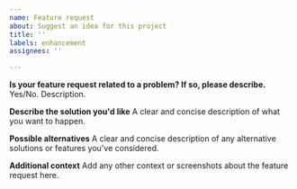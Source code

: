 ```yaml
---
name: Feature request
about: Suggest an idea for this project
title: ''
labels: enhancement
assignees: ''

---
```


**Is your feature request related to a problem? If so, please describe.**
Yes/No. Description.

**Describe the solution you'd like**
A clear and concise description of what you want to happen.

**Possible alternatives**
A clear and concise description of any alternative solutions or features you've considered.

**Additional context**
Add any other context or screenshots about the feature request here.
